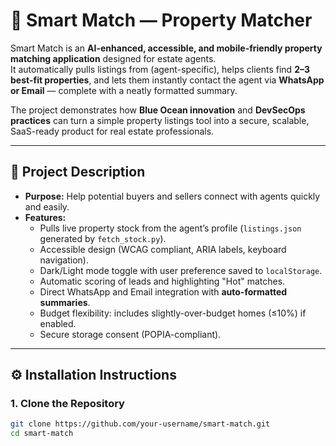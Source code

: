 # 🏡 Smart Match — Property Matcher

Smart Match is an **AI-enhanced, accessible, and mobile-friendly property matching application** designed for estate agents.  
It automatically pulls listings from (agent-specific), helps clients find **2–3 best-fit properties**, and lets them instantly contact the agent via **WhatsApp or Email** — complete with a neatly formatted summary.

The project demonstrates how **Blue Ocean innovation** and **DevSecOps practices** can turn a simple property listings tool into a secure, scalable, SaaS-ready product for real estate professionals.

---

## 📖 Project Description

- **Purpose:** Help potential buyers and sellers connect with agents quickly and easily.
- **Features:**
  - Pulls live property stock from the agent’s profile (`listings.json` generated by `fetch_stock.py`).
  - Accessible design (WCAG compliant, ARIA labels, keyboard navigation).
  - Dark/Light mode toggle with user preference saved to `localStorage`.
  - Automatic scoring of leads and highlighting "Hot" matches.
  - Direct WhatsApp and Email integration with **auto-formatted summaries**.
  - Budget flexibility: includes slightly-over-budget homes (≤10%) if enabled.
  - Secure storage consent (POPIA-compliant).

---

## ⚙️ Installation Instructions

### 1. Clone the Repository
```bash
git clone https://github.com/your-username/smart-match.git
cd smart-match

